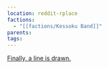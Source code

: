 ```yaml
---
location: reddit-rplace
factions:
  - "[[factions/Kessoku Band]]"
parents: 
tags: 
---
```

[Finally, a line is drawn.](https://discord.com/channels/1093664259273130084/1131230952119615600/1131575755726405662)
